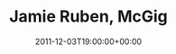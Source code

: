 ---
templateKey: event
guid: 08969d49-6eab-11ea-99c5-002590d1d1b0
date: 2011-12-03T19:00:00+00:00
eventTime: '7pm'
title: Jamie Ruben, McGig
artist: Jamie Ruben
city: Windsor
venue: McGig
group: Tim Shia
guests: Jon Meyer, Tim Shia
---